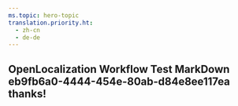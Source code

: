 ```yaml
---
ms.topic: hero-topic
translation.priority.ht: 
  - zh-cn
  - de-de
---
```

## OpenLocalization Workflow Test MarkDown eb9fb6a0-4444-454e-80ab-d84e8ee117ea thanks!
